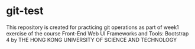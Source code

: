 # git-test
This repository is created for practicing git operations as part of week1 exercise of the course Front-End Web UI Frameworks and Tools: Bootstrap 4 by THE HONG KONG UNIVERSITY OF SCIENCE AND TECHNOLOGY
